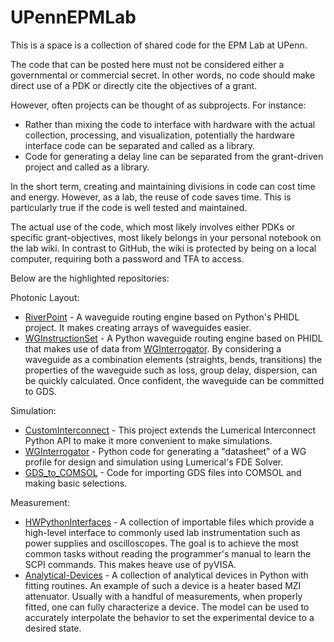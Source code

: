 # UPennEPMLab

This is a space is a collection of shared code for the EPM Lab at UPenn.

The code that can be posted here must not be considered either a governmental or commercial secret.  In other words, no code should make direct use of a PDK or directly cite the objectives of a grant.

However, often projects can be thought of as subprojects.  For instance:
* Rather than mixing the code to interface with hardware with the actual collection, processing, and visualization, potentially the hardware interface code can be separated and called as a library. 
* Code for generating a delay line can be separated from the grant-driven project and called as a library.

In the short term, creating and maintaining divisions in code can cost time and energy.  However, as a lab, the reuse of code saves time.  This is particularly true if the code is well tested and maintained.

The actual use of the code, which most likely involves either PDKs or specific grant-objectives, most likely belongs in your personal notebook on the lab wiki.  In contrast to GitHub, the wiki is protected by being on a local computer, requiring both a password and TFA to access.

Below are the highlighted repositories:

Photonic Layout:
* [RiverPoint](https://github.com/UPennEPMLab/RiverPoint) - A waveguide routing engine based on Python's PHIDL project. It makes creating arrays of waveguides easier.
* [WGInstructionSet](https://github.com/UPennEPMLab/WGInstructionSet) - A Python waveguide routing engine based on PHIDL that makes use of data from [WGInterrogator](https://github.com/UPennEPMLab/WGInterrogator).  By considering a waveguide as a combination elements (straights, bends, transitions) the properties of the waveguide such as loss, group delay, dispersion, can be quickly calculated.  Once confident, the waveguide can be committed to GDS.

Simulation:
* [CustomInterconnect](https://github.com/UPennEPMLab/CustomInterconnect) - This project extends the Lumerical Interconnect Python API to make it more convenient to make simulations.
* [WGInterrogator](https://github.com/UPennEPMLab/WGInterrogator) - Python code for generating a "datasheet" of a WG profile for design and simulation using Lumerical's FDE Solver.
* [GDS_to_COMSOL](https://github.com/UPennEPMLab/GDS_to_COMSOL) - Code for importing GDS files into COMSOL and making basic selections.

Measurement:
* [HWPythonInterfaces](https://github.com/UPennEPMLab/HWPythonInterfaces) - A collection of importable files which provide a high-level interface to commonly used lab instrumentation such as power supplies and oscilloscopes.  The goal is to achieve the most common tasks without reading the programmer's manual to learn the SCPI commands.  This makes heave use of pyVISA.
* [Analytical-Devices](htts://github.com/UPennEPMLab/Analytical-Devices) - A collection of analytical devices in Python with fitting routines.  An example of such a device is a heater based MZI attenuator.  Usually with a handful of measurements, when properly fitted, one can fully characterize a device.  The model can be used to accurately interpolate the behavior to set the experimental device to a desired state. 
